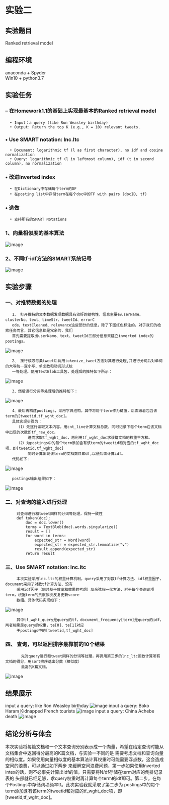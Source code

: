 实验二                          
==============
实验题目 
---------------
Ranked retrieval model 

编程环境 
---------------
anaconda + Spyder  
Win10 + python3.7

实验任务
---------------
### – 在Homework1.1的基础上实现最基本的Ranked retrieval model  
      • Input：a query (like Ron Weasley birthday)
      • Output: Return the top K (e.g., K = 10) relevant tweets.  
### • Use SMART notation: lnc.ltc  
      • Document: logarithmic tf (l as first character), no idf and cosine normalization
      • Query: logarithmic tf (l in leftmost column), idf (t in second column), no normalization
### • 改进Inverted index  
      • 在Dictionary中存储每个term的DF
      • 在posting list中存储term在每个doc中的TF with pairs (docID, tf)  
### • 选做
      • 支持所有的SMART Notations  
  
### 1、向量相似度的基本算法
![image](https://github.com/bailichangan/IR201720140170zhuwenting/blob/master/img-folder/2-8.png)  

### 2、不同tf-idf方法的SMART系统记号  
![image](https://github.com/bailichangan/IR201720140170zhuwenting/blob/master/img-folder/2-9.png)  

实验步骤
---------------
### 一、对推特数据的处理
       1、 打开推特的文本数据发现数据具有较好的结构性，信息主要有userName、clusterNo、text、timeStr、tweetId、errorC
       ode、textCleaned、relevance这些部分的信息，除了下图红色标注的，对于我们的检索任务而言，其它信息都是冗余的，我们
       首先需要提取出userName、text、tweetId三部分信息来建立inverted index的postings。 
   ![image](https://github.com/bailichangan/IR201720140170zhuwenting/blob/master/img-folder/1.5.png)   
   
       2、 按行读取每条tweet后调用tokenize_tweet方法对其进行处理,并进行分词后对单词的大写统一变小写、单复数和动词形式统
       一等处理。使用TextBlob工具包，处理后的推特如下所示：
   ![image](https://github.com/bailichangan/IR201720140170zhuwenting/blob/master/img-folder/1.6.png)  
   
       3、然后进行分词等处理后的推特如下：  
   ![image](https://github.com/bailichangan/IR201720140170zhuwenting/blob/master/img-folder/1.7.png)  
   
       4、最后再构建postings，采用字典结构，其中将每个term作为键值，后面跟着包含该term的[tweetid,tf_wght_doc]。
       具体实现步骤为：
         （1）先逐行读取文本内容，用cnt_line计算文档总数，同时记录下每个term在该文档中出现的次数即tf_raw_doc，
              进而求取tf_wght_doc，再利用tf_wght_doc求该篇文档的权重平方和。 
         （2）为postings中的每个term添加含有该term的tweetid和对应的tf_wght_doc项，即[tweetid,tf_wght_doc]
              同时计算出现该term的文档数目即df,以便后面计算idf。
       代码如下：
   ![image](https://github.com/bailichangan/IR201720140170zhuwenting/blob/master/img-folder/Homework2-6.png)  
   
       postings输出结果如下：
   ![image](https://github.com/bailichangan/IR201720140170zhuwenting/blob/master/img-folder/Homework2-4.png)  
   
   ### 二、对查询的输入进行处理
         对查询进行和tweet同样的分词等处理，保持一致性
         def token(doc):
             doc = doc.lower()
             terms = TextBlob(doc).words.singularize()
             result = []
             for word in terms:
                 expected_str = Word(word)
                 expected_str = expected_str.lemmatize("v")
                 result.append(expected_str)
             return result
   ### 三、Use SMART notation: lnc.ltc
         本次实验采用lnc.ltc的权重计算机制，query采用了对数tf计算方法、idf权重因子，document采用了对数tf计算方法、没有
         采用idf因子（同时基于效率和效果的考虑）及余弦归一化方法，对于每个查询词项term，根据term的贡献依次反复更新score
         数组。具体代码实现如下：
   ![image](https://github.com/bailichangan/IR201720140170zhuwenting/blob/master/img-folder/Homework2-5.png)   
   
         其中tf_wght_query是query的tf，document_frequency[term]是query的idf，两者相乘是query的权重，te[0]、te[1]对应
         于postings中的[tweetid,tf_wght_doc]          
                 
 ### 四、 查询，可以返回排序最靠前的10个结果
           先对query进行和tweet同样的分词等处理，再调用第三步的lnc_ltc函数计算所有文档的得分，用sort排序选出分数（相似度）
           最高的K篇文档。
   ![image](https://github.com/bailichangan/IR201720140170zhuwenting/blob/master/img-folder/Homework2-7.png)     
     
     
 结果展示
---------------
 input a query: like Ron Weasley birthday
 ![image](https://github.com/bailichangan/IR201720140170zhuwenting/blob/master/img-folder/Homework2-1.png) 
 input a query: Boko Haram Kidnapped French tourists
 ![image](https://github.com/bailichangan/IR201720140170zhuwenting/blob/master/img-folder/Homework2-2.png) 
 input a query: China Achebe death
 ![image](https://github.com/bailichangan/IR201720140170zhuwenting/blob/master/img-folder/Homework2-3.png) 
  
  
  结论分析与体会
  ---------------  
  本次实验将每篇文档和一个文本查询分别表示成一个向量，希望在给定查询时能从文档集合中返回得分最高的K篇文档，与实验一不同的是
  需要考虑文档和查询向量的相似度。如果使用向量相似度的基本算法计算权重时可能需要浮点数，这会造成空间的浪费，可以通过如下两步
  来缓解空间浪费问题，第一步如果使用Inverted intex的话，则不必事先计算出idf的值，只需要将N/df存储在term对应的倒排记录表的
  头部就已经足够，求query权重时再计算每个term的idf即可。第二步，在每个Postings中存储词项频率tf。此次实验我就采取了第二步为
  postings中的每个term添加含有该term的tweetid和对应的tf_wght_doc项，即[tweetid,tf_wght_doc]。
